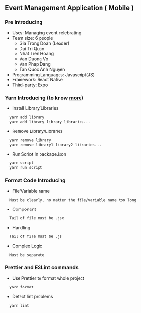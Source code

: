 ## Event Management Application ( Mobile )

### Pre Introducing

- Uses: Managing event celebrating
- Team size: 6 people
  - Gia Trong Doan (Leader)
  - Dai Tri Quan
  - Nhat Tien Hoang
  - Van Duong Vo
  - Van Phap Dang
  - Tan Quoc Anh Nguyen
- Programming Languages: Javascript(JS)
- Framework: React Native
- Third-party: Expo

### Yarn Introducing (to know [more](https://yarnpkg.com/getting-started))

- Install Library/Libraries

```bash
  yarn add library
  yarn add library library libraries...
```

- Remove Library/Libraries

```bash
  yarn remove library
  yarn remove library1 library2 libraries...
```

- Run Script In package.json

```bash
  yarn script
  yarn run script
```

### Format Code Introducing

- File/Variable name

```bash
  Must be clearly, no matter the file/variable name too long
```

- Component

```bash
  Tail of file must be .jsx
```

- Handling

```bash
  Tail of file must be .js
```

- Complex Logic

```bash
  Must be separate
```

### Prettier and ESLint commands

- Use Prettier to format whole project

```bash
  yarn format
```

- Detect lint problems

```bash
  yarn lint
```